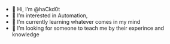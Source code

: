 - 👋 Hi, I’m @haCkd0t
- 👀 I’m interested in Automation, 
- 🌱 I’m currently learning whatever comes in my mind
- 💞️ I’m looking for someone to teach me by their experince and knowledge

<!---
haCkd0t/haCkd0t is a ✨ special ✨ repository because its `README.md` (this file) appears on your GitHub profile.
You can click the Preview link to take a look at your changes.
--->
